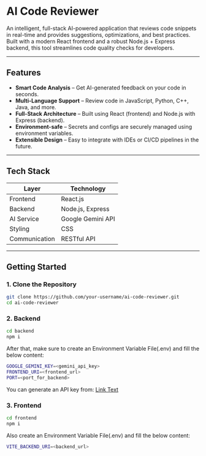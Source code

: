 #  AI Code Reviewer

An intelligent, full-stack AI-powered application that reviews code snippets in real-time and provides suggestions, optimizations, and best practices. Built with a modern React frontend and a robust Node.js + Express backend, this tool streamlines code quality checks for developers.

---

##  Features

-  **Smart Code Analysis** – Get AI-generated feedback on your code in seconds.
-  **Multi-Language Support** – Review code in JavaScript, Python, C++, Java, and more.
-  **Full-Stack Architecture** – Built using React (frontend) and Node.js with Express (backend).
-  **Environment-safe** – Secrets and configs are securely managed using environment variables.
-  **Extensible Design** – Easy to integrate with IDEs or CI/CD pipelines in the future.

---

##  Tech Stack

| Layer       | Technology        |
|-------------|-------------------|
| Frontend    | React.js          |
| Backend     | Node.js, Express  |
| AI Service  | Google Gemini API |
| Styling     | CSS               |
| Communication | RESTful API     |

---

##  Getting Started

### 1. **Clone the Repository**
```bash
git clone https://github.com/your-username/ai-code-reviewer.git
cd ai-code-reviewer
```
### 2. **Backend**
```bash
cd backend
npm i
```
After that, make sure to create an Environment Variable File(.env) and fill the below content: 
```bash
GOOGLE_GEMINI_KEY=<gemini_api_key>
FRONTEND_URI=<frontend_url>
PORT=<port_for_backend>
```
You can generate an API key from: [Link Text](https://ai.google.dev/)


### 3. **Frontend**
```bash
cd frontend
npm i
```
Also create an Environment Variable File(.env) and fill the below content:
```bash
VITE_BACKEND_URI=<backend_url>
```
